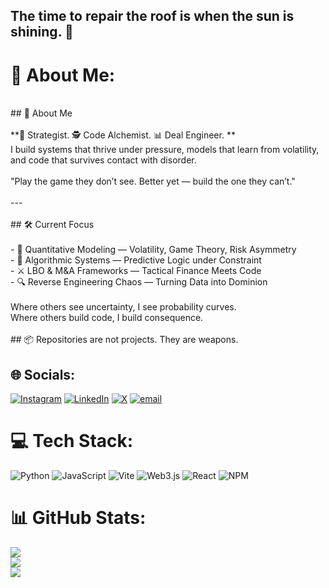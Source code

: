 ## The time to repair the roof is when the sun is shining. 🎠

# 💫 About Me:
<br>## 🧠 About Me<br><br>**🦊 Strategist. 🕵️ Code Alchemist. 📊 Deal Engineer.  **  <br>I build systems that thrive under pressure, models that learn from volatility, and code that survives contact with disorder.  <br><br>"Play the game they don’t see. Better yet — build the one they can’t."<br><br>---<br><br>## 🛠️ Current Focus<br><br>- 🧮 Quantitative Modeling — Volatility, Game Theory, Risk Asymmetry  <br>- 🧬 Algorithmic Systems — Predictive Logic under Constraint  <br>- ⚔️ LBO & M&A Frameworks — Tactical Finance Meets Code  <br>- 🔍 Reverse Engineering Chaos — Turning Data into Dominion  <br><br>Where others see uncertainty, I see probability curves.  <br>Where others build code, I build consequence.  <br><br>## 📦 Repositories are not projects. They are weapons.  <br>


## 🌐 Socials:
[![Instagram](https://img.shields.io/badge/Instagram-%23E4405F.svg?logo=Instagram&logoColor=white)](https://instagram.com/irudrakshgupta) [![LinkedIn](https://img.shields.io/badge/LinkedIn-%230077B5.svg?logo=linkedin&logoColor=white)](https://linkedin.com/in/irudrakshgupta) [![X](https://img.shields.io/badge/X-black.svg?logo=X&logoColor=white)](https://x.com/irudrakshgupta) [![email](https://img.shields.io/badge/Email-D14836?logo=gmail&logoColor=white)](mailto:irudrakshgupta@gmail.com) 

# 💻 Tech Stack:
![Python](https://img.shields.io/badge/python-3670A0?style=for-the-badge&logo=python&logoColor=ffdd54) ![JavaScript](https://img.shields.io/badge/javascript-%23323330.svg?style=for-the-badge&logo=javascript&logoColor=%23F7DF1E) ![Vite](https://img.shields.io/badge/vite-%23646CFF.svg?style=for-the-badge&logo=vite&logoColor=white) ![Web3.js](https://img.shields.io/badge/web3.js-F16822?style=for-the-badge&logo=web3.js&logoColor=white) ![React](https://img.shields.io/badge/react-%2320232a.svg?style=for-the-badge&logo=react&logoColor=%2361DAFB) ![NPM](https://img.shields.io/badge/NPM-%23CB3837.svg?style=for-the-badge&logo=npm&logoColor=white)
# 📊 GitHub Stats:
![](https://github-readme-stats.vercel.app/api?username=irudrakshgupta&theme=gotham&hide_border=false&include_all_commits=true&count_private=true)<br/>
![](https://nirzak-streak-stats.vercel.app/?user=irudrakshgupta&theme=gotham&hide_border=false)<br/>
![](https://github-readme-stats.vercel.app/api/top-langs/?username=irudrakshgupta&theme=gotham&hide_border=false&include_all_commits=true&count_private=true&layout=compact)



